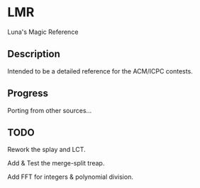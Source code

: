 # LMR
Luna's Magic Reference

## Description
Intended to be a detailed reference for the ACM/ICPC contests.

## Progress
Porting from other sources...

## TODO
Rework the splay and LCT.

Add & Test the merge-split treap.

Add FFT for integers & polynomial division.

